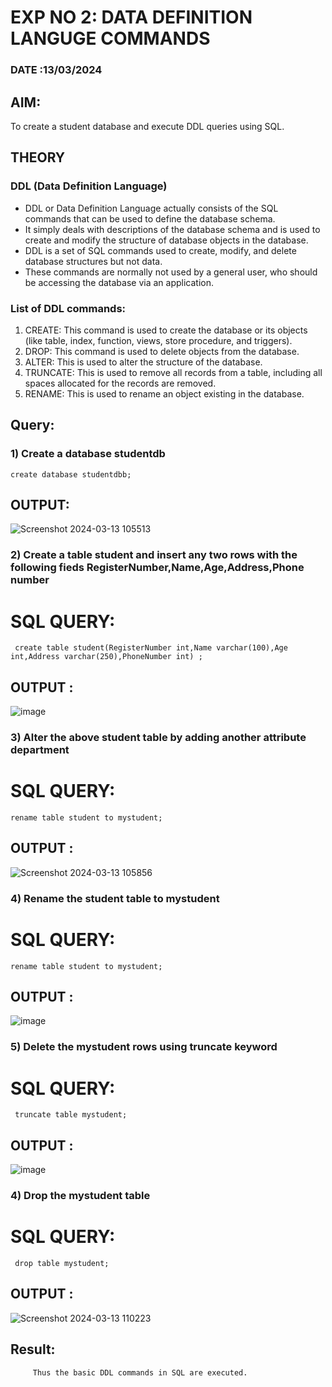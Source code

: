 # EXP NO 2: DATA DEFINITION LANGUGE COMMANDS 
### DATE :13/03/2024
## AIM:
To create a student database and execute DDL queries using SQL.


## THEORY
### DDL (Data Definition Language)

* DDL or Data Definition Language actually consists of the SQL commands that can be used to define the database schema.
* It simply deals with descriptions of the database schema and is used to create and modify the structure of database objects in the database.
* DDL is a set of SQL commands used to create, modify, and delete database structures but not data.
* These commands are normally not used by a general user, who should be accessing the database via an application.

 
### List of DDL commands: 
1. CREATE: This command is used to create the database or its objects (like table, index, function, views, store procedure, and triggers).
2. DROP: This command is used to delete objects from the database.
3. ALTER: This is used to alter the structure of the database.
4. TRUNCATE: This is used to remove all records from a table, including all spaces allocated for the records are removed.
5. RENAME: This is used to rename an object existing in the database.

## Query:
### 1) Create a database studentdb
```
create database studentdbb;
```
## OUTPUT:
![Screenshot 2024-03-13 105513](https://github.com/arun1111j/DBMS/assets/128461833/89fa3b98-f16a-47c1-8c5d-d6bea2a5ac4a)

### 2) Create a table student and insert any two rows with the following fieds RegisterNumber,Name,Age,Address,Phone number
# SQL QUERY:

```
 create table student(RegisterNumber int,Name varchar(100),Age int,Address varchar(250),PhoneNumber int) ;
```
## OUTPUT :
![image](https://github.com/arun1111j/DBMS/assets/128461833/395d7e11-abf2-4a2b-9d37-f3fe816f0726)
### 3) Alter the above student table by adding another attribute department
# SQL QUERY:
```
rename table student to mystudent;
```
## OUTPUT :
![Screenshot 2024-03-13 105856](https://github.com/arun1111j/DBMS/assets/128461833/1aabf8f2-2f7b-4705-a471-feec1c925f89)
### 4) Rename the student table to mystudent
# SQL QUERY:
```
rename table student to mystudent;
```
## OUTPUT :
![image](https://github.com/arun1111j/DBMS/assets/128461833/78991881-166a-4506-8360-46fdef70bdf7)
### 5) Delete the mystudent rows using truncate keyword
# SQL QUERY:
```
 truncate table mystudent;
```
## OUTPUT :
![image](https://github.com/arun1111j/DBMS/assets/128461833/a62ed4ad-c385-4dee-891c-baeff4a16a83)
### 4) Drop the mystudent table
# SQL QUERY:
```
 drop table mystudent;
```
## OUTPUT :
![Screenshot 2024-03-13 110223](https://github.com/arun1111j/DBMS/assets/128461833/a851e491-90ab-47e0-91f9-279fc16ef0c2)
## Result:
         Thus the basic DDL commands in SQL are executed. 

